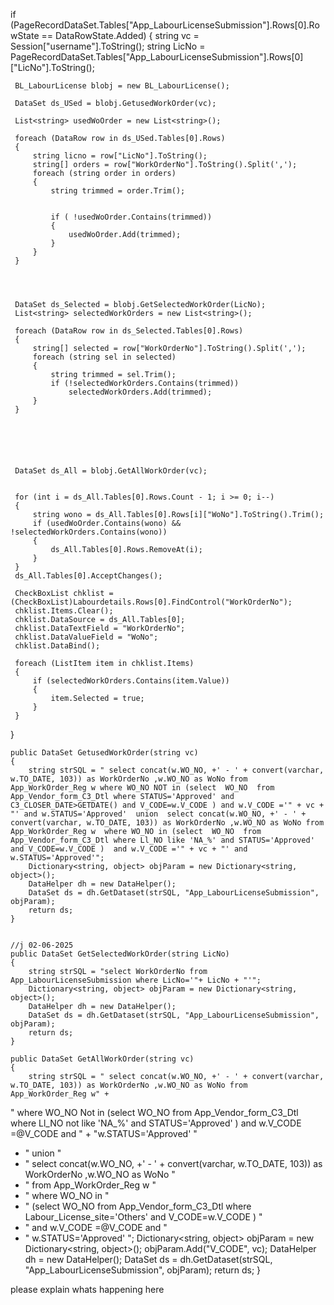  if (PageRecordDataSet.Tables["App_LabourLicenseSubmission"].Rows[0].RowState == DataRowState.Added)
 {
     string vc = Session["username"].ToString();
     string LicNo = PageRecordDataSet.Tables["App_LabourLicenseSubmission"].Rows[0]["LicNo"].ToString();

     BL_LabourLicense blobj = new BL_LabourLicense();

     DataSet ds_USed = blobj.GetusedWorkOrder(vc);

     List<string> usedWoOrder = new List<string>();

     foreach (DataRow row in ds_USed.Tables[0].Rows)
     {
         string licno = row["LicNo"].ToString();
         string[] orders = row["WorkOrderNo"].ToString().Split(',');
         foreach (string order in orders)
         {
             string trimmed = order.Trim();


             if ( !usedWoOrder.Contains(trimmed))
             {
                 usedWoOrder.Add(trimmed);
             }
         }
     }




     DataSet ds_Selected = blobj.GetSelectedWorkOrder(LicNo);
     List<string> selectedWorkOrders = new List<string>();

     foreach (DataRow row in ds_Selected.Tables[0].Rows)
     {
         string[] selected = row["WorkOrderNo"].ToString().Split(',');
         foreach (string sel in selected)
         {
             string trimmed = sel.Trim();
             if (!selectedWorkOrders.Contains(trimmed))
                 selectedWorkOrders.Add(trimmed);
         }
     }






     DataSet ds_All = blobj.GetAllWorkOrder(vc);


     for (int i = ds_All.Tables[0].Rows.Count - 1; i >= 0; i--)
     {
         string wono = ds_All.Tables[0].Rows[i]["WoNo"].ToString().Trim();
         if (usedWoOrder.Contains(wono) && !selectedWorkOrders.Contains(wono))
         {
             ds_All.Tables[0].Rows.RemoveAt(i);
         }
     }
     ds_All.Tables[0].AcceptChanges();

     CheckBoxList chklist = (CheckBoxList)Labourdetails.Rows[0].FindControl("WorkOrderNo");
     chklist.Items.Clear();
     chklist.DataSource = ds_All.Tables[0];
     chklist.DataTextField = "WorkOrderNo";
     chklist.DataValueField = "WoNo";
     chklist.DataBind();

     foreach (ListItem item in chklist.Items)
     {
         if (selectedWorkOrders.Contains(item.Value))
         {
             item.Selected = true;
         }
     }

 }



    public DataSet GetusedWorkOrder(string vc)
    {
        string strSQL = " select concat(w.WO_NO, +' - ' + convert(varchar, w.TO_DATE, 103)) as WorkOrderNo ,w.WO_NO as WoNo from App_WorkOrder_Reg w where WO_NO NOT in (select  WO_NO  from App_Vendor_form_C3_Dtl where STATUS='Approved' and C3_CLOSER_DATE>GETDATE() and V_CODE=w.V_CODE ) and w.V_CODE ='" + vc + "' and w.STATUS='Approved'  union  select concat(w.WO_NO, +' - ' + convert(varchar, w.TO_DATE, 103)) as WorkOrderNo ,w.WO_NO as WoNo from App_WorkOrder_Reg w  where WO_NO in (select  WO_NO  from App_Vendor_form_C3_Dtl where Ll_NO like 'NA_%' and STATUS='Approved' and V_CODE=w.V_CODE )  and w.V_CODE ='" + vc + "' and w.STATUS='Approved'";
        Dictionary<string, object> objParam = new Dictionary<string, object>();
        DataHelper dh = new DataHelper();
        DataSet ds = dh.GetDataset(strSQL, "App_LabourLicenseSubmission", objParam);
        return ds;
    }


    //j 02-06-2025
    public DataSet GetSelectedWorkOrder(string LicNo)
    {
        string strSQL = "select WorkOrderNo from App_LabourLicenseSubmission where LicNo='"+ LicNo + "'";
        Dictionary<string, object> objParam = new Dictionary<string, object>();
        DataHelper dh = new DataHelper();
        DataSet ds = dh.GetDataset(strSQL, "App_LabourLicenseSubmission", objParam);
        return ds;
    }

    public DataSet GetAllWorkOrder(string vc)
    {
        string strSQL = " select concat(w.WO_NO, +' - ' + convert(varchar, w.TO_DATE, 103)) as WorkOrderNo ,w.WO_NO as WoNo from App_WorkOrder_Reg w" +
" where WO_NO Not in (select  WO_NO  from App_Vendor_form_C3_Dtl where Ll_NO not like 'NA_%' and STATUS='Approved'   )  and w.V_CODE =@V_CODE and " +
"w.STATUS='Approved'  "
+ " union "
+ " select concat(w.WO_NO, +' - ' + convert(varchar, w.TO_DATE, 103)) as WorkOrderNo ,w.WO_NO as WoNo  "
+ " from App_WorkOrder_Reg w "
+ "  where WO_NO in  "
+ "  (select  WO_NO  from App_Vendor_form_C3_Dtl where Labour_License_site='Others' and V_CODE=w.V_CODE   )    "
+ "  and w.V_CODE =@V_CODE and  "
+ " w.STATUS='Approved'    ";
        Dictionary<string, object> objParam = new Dictionary<string, object>();
        objParam.Add("V_CODE", vc);
         DataHelper dh = new DataHelper();
        DataSet ds = dh.GetDataset(strSQL, "App_LabourLicenseSubmission", objParam);
        return ds;
    }


 please explain whats happening here
